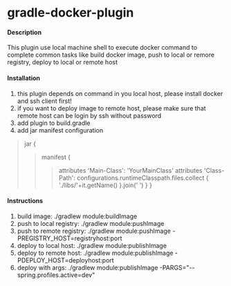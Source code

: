 # gradle-docker-plugin

#### Description
 This plugin use local machine shell to execute docker command to
 complete common tasks like build docker image, push to local or remore registry, deploy to local or remote host

#### Installation

1. this plugin depends on command in you local host, please install docker and ssh client first!
2. if you want to deploy image to remote host, please make sure that remote host can be login by ssh without password
3. add plugin to build.gradle
4. add jar manifest configuration
>jar {
>> manifest {
>>>  attributes 'Main-Class': 'YourMainClass'
>>>  attributes 'Class-Path': configurations.runtimeClasspath.files.collect { './libs/'+it.getName() }.join(' ')
>>}
>}

#### Instructions

1. build image:  ./gradlew module:buildImage
2. push to local registry: ./gradlew module:pushImage
3. push to remote registry: ./gradlew module:pushImage -PREGISTRY_HOST=registryhost:port 
4. deploy to local host: ./gradlew module:publishImage
5. deploy to remote host: ./gradlew module:publishImage -PDEPLOY_HOST=deployhost:port
6. deploy with args: ./gradlew module:publishImage -PARGS="--spring.profiles.active=dev"